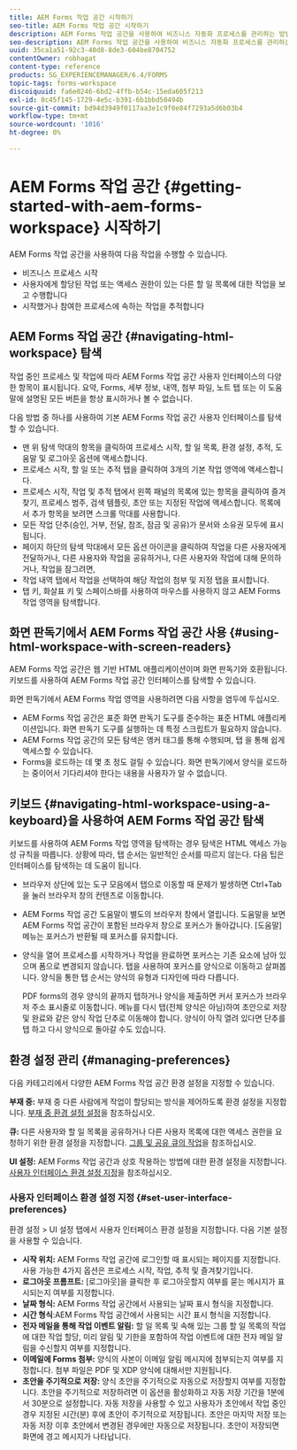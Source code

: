 ```yaml
---
title: AEM Forms 작업 공간 시작하기
seo-title: AEM Forms 작업 공간 시작하기
description: AEM Forms 작업 공간을 사용하여 비즈니스 자동화 프로세스를 관리하는 방법을 시작합니다.
seo-description: AEM Forms 작업 공간을 사용하여 비즈니스 자동화 프로세스를 관리하는 방법을 시작합니다.
uuid: 35ca1a51-92c3-40d8-8de3-604be8704752
contentOwner: robhagat
content-type: reference
products: SG_EXPERIENCEMANAGER/6.4/FORMS
topic-tags: forms-workspace
discoiquuid: fa6e0246-6bd2-4ffb-b54c-15eda605f213
exl-id: 8c45f145-1729-4e5c-b391-6b1bbd50494b
source-git-commit: bd94d3949f0117aa3e1c9f0e84f7293a5d6b03b4
workflow-type: tm+mt
source-wordcount: '1016'
ht-degree: 0%

---
```


# AEM Forms 작업 공간 {#getting-started-with-aem-forms-workspace} 시작하기

AEM Forms 작업 공간을 사용하여 다음 작업을 수행할 수 있습니다.

* 비즈니스 프로세스 시작
* 사용자에게 할당된 작업 또는 액세스 권한이 있는 다른 할 일 목록에 대한 작업을 보고 수행합니다
* 시작했거나 참여한 프로세스에 속하는 작업을 추적합니다

## AEM Forms 작업 공간 {#navigating-html-workspace} 탐색

작업 중인 프로세스 및 작업에 따라 AEM Forms 작업 공간 사용자 인터페이스의 다양한 항목이 표시됩니다. 요약, Forms, 세부 정보, 내역, 첨부 파일, 노트 탭 또는 이 도움말에 설명된 모든 버튼을 항상 표시하거나 볼 수 없습니다.

다음 방법 중 하나를 사용하여 기본 AEM Forms 작업 공간 사용자 인터페이스를 탐색할 수 있습니다.

* 맨 위 탐색 막대의 항목을 클릭하여 프로세스 시작, 할 일 목록, 환경 설정, 추적, 도움말 및 로그아웃 옵션에 액세스합니다.
* 프로세스 시작, 할 일 또는 추적 탭을 클릭하여 3개의 기본 작업 영역에 액세스합니다.
* 프로세스 시작, 작업 및 추적 탭에서 왼쪽 패널의 목록에 있는 항목을 클릭하여 즐겨찾기, 프로세스 범주, 검색 템플릿, 초안 또는 지정된 작업에 액세스합니다. 목록에서 추가 항목을 보려면 스크롤 막대를 사용합니다.
* 모든 작업 단추(승인, 거부, 전달, 참조, 잠금 및 공유)가 문서와 소유권 모두에 표시됩니다.
* 페이지 하단의 탐색 막대에서 모든 옵션 아이콘을 클릭하여 작업을 다른 사용자에게 전달하거나, 다른 사용자와 작업을 공유하거나, 다른 사용자와 작업에 대해 문의하거나, 작업을 잠그려면,
* 작업 내역 탭에서 작업을 선택하여 해당 작업의 첨부 및 지정 탭을 표시합니다.
* 탭 키, 화살표 키 및 스페이스바를 사용하여 마우스를 사용하지 않고 AEM Forms 작업 영역을 탐색합니다.

## 화면 판독기에서 AEM Forms 작업 공간 사용 {#using-html-workspace-with-screen-readers}

AEM Forms 작업 공간은 웹 기반 HTML 애플리케이션이며 화면 판독기와 호환됩니다. 키보드를 사용하여 AEM Forms 작업 공간 인터페이스를 탐색할 수 있습니다.

화면 판독기에서 AEM Forms 작업 영역을 사용하려면 다음 사항을 염두에 두십시오.

* AEM Forms 작업 공간은 표준 화면 판독기 도구를 준수하는 표준 HTML 애플리케이션입니다. 화면 판독기 도구를 실행하는 데 특정 스크립트가 필요하지 않습니다.
* AEM Forms 작업 공간의 모든 탐색은 앵커 태그를 통해 수행되며, 탭 을 통해 쉽게 액세스할 수 있습니다.
* Forms을 로드하는 데 몇 초 정도 걸릴 수 있습니다. 화면 판독기에서 양식을 로드하는 중이어서 기다리셔야 한다는 내용을 사용자가 알 수 없습니다.

## 키보드 {#navigating-html-workspace-using-a-keyboard}을 사용하여 AEM Forms 작업 공간 탐색

키보드를 사용하여 AEM Forms 작업 영역을 탐색하는 경우 탐색은 HTML 액세스 가능성 규칙을 따릅니다. 상황에 따라, 탭 순서는 일반적인 순서를 따르지 않는다. 다음 팁은 인터페이스를 탐색하는 데 도움이 됩니다.

* 브라우저 상단에 있는 도구 모음에서 탭으로 이동할 때 문제가 발생하면 Ctrl+Tab을 눌러 브라우저 창의 컨텐츠로 이동합니다.
* AEM Forms 작업 공간 도움말이 별도의 브라우저 창에서 열립니다. 도움말을 보면 AEM Forms 작업 공간이 포함된 브라우저 창으로 포커스가 돌아갑니다. [도움말] 메뉴는 포커스가 반환될 때 포커스를 유지합니다.
* 양식을 열어 프로세스를 시작하거나 작업을 완료하면 포커스는 기존 요소에 남아 있으며 폼으로 변경되지 않습니다. 탭을 사용하여 포커스를 양식으로 이동하고 살펴봅니다. 양식을 통한 탭 순서는 양식의 유형과 디자인에 따라 다릅니다.

   PDF forms의 경우 양식의 끝까지 탭하거나 양식을 제출하면 커서 포커스가 브라우저 주소 표시줄로 이동합니다. 메뉴를 다시 탭(전체 양식은 아님)하여 초안으로 저장 및 완료와 같은 양식 작업 단추로 이동해야 합니다. 양식이 아직 열려 있다면 단추를 탭 하고 다시 양식으로 돌아갈 수도 있습니다.

## 환경 설정 관리 {#managing-preferences}

다음 카테고리에서 다양한 AEM Forms 작업 공간 환경 설정을 지정할 수 있습니다.

**부재 중:** 부재 중 다른 사람에게 작업이 할당되는 방식을 제어하도록 환경 설정을 지정합니다. [부재 중 환경 설정 설정](/help/forms/using/todo-lists.md#setting-out-of-office-preferences)을 참조하십시오.

**큐:** 다른 사용자와 할 일 목록을 공유하거나 다른 사용자 목록에 대한 액세스 권한을 요청하기 위한 환경 설정을 지정합니다. [그룹 및 공유 큐의 작업](/help/forms/using/todo-lists.md#working-with-tasks-from-group-and-shared-queues)을 참조하십시오.

**UI 설정:** AEM Forms 작업 공간과 상호 작용하는 방법에 대한 환경 설정을 지정합니다. [사용자 인터페이스 환경 설정 지정](#set-user-interface-preferences)을 참조하십시오.

### 사용자 인터페이스 환경 설정 지정 {#set-user-interface-preferences}

환경 설정 > UI 설정 탭에서 사용자 인터페이스 환경 설정을 지정합니다. 다음 기본 설정을 사용할 수 있습니다.

* **시작 위치:**  AEM Forms 작업 공간에 로그인할 때 표시되는 페이지를 지정합니다. 사용 가능한 4가지 옵션은 프로세스 시작, 작업, 추적 및 즐겨찾기입니다.
* **로그아웃 프롬프트:** [로그아웃]을 클릭한 후 로그아웃할지 여부를 묻는 메시지가 표시되는지 여부를 지정합니다.
* **날짜 형식:** AEM Forms 작업 공간에서 사용되는 날짜 표시 형식을 지정합니다.
* **시간 형식**:AEM Forms 작업 공간에서 사용되는 시간 표시 형식을 지정합니다.
* **전자 메일을 통해 작업 이벤트 알림:** 할 일 목록 및 속해 있는 그룹 할 일 목록의 작업에 대한 작업 할당, 미리 알림 및 기한을 포함하여 작업 이벤트에 대한 전자 메일 알림을 수신할지 여부를 지정합니다.
* **이메일에 Forms 첨부:**  양식의 사본이 이메일 알림 메시지에 첨부되는지 여부를 지정합니다. 첨부 파일은 PDF 및 XDP 양식에 대해서만 지원됩니다.
* **초안을 주기적으로 저장:**  양식 초안을 주기적으로 자동으로 저장할지 여부를 지정합니다. 초안을 주기적으로 저장하려면 이 옵션을 활성화하고 자동 저장 기간을 1분에서 30분으로 설정합니다. 자동 저장을 사용할 수 있고 사용자가 초안에서 작업 중인 경우 지정된 시간(분) 후에 초안이 주기적으로 저장됩니다. 초안은 마지막 저장 또는 자동 저장 이후 초안에서 변경된 경우에만 자동으로 저장됩니다. 초안이 저장되면 화면에 경고 메시지가 나타납니다.
